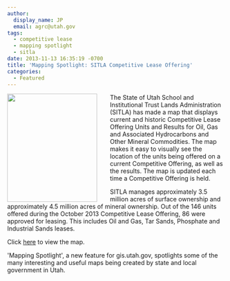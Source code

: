 ```yaml
---
author:
  display_name: JP
  email: agrc@utah.gov
tags:
  - competitive lease
  - mapping spotlight
  - sitla
date: 2013-11-13 16:35:19 -0700
title: 'Mapping Spotlight: SITLA Competitive Lease Offering'
categories:
  - Featured
---
```

<p><a href="{{ "/downloads/SITLALeases-246x300.png" | prepend: site.baseurl }}"><img src="{{ "/images/SITLALeases-246x300.png" | prepend: site.baseurl }}" style="margin-right:30px" width="208" height="250" align="left" /></a> The State of Utah School and Institutional Trust Lands Administration (SITLA) has made a map that displays current and historic Competitive Lease Offering Units and Results for Oil, Gas and Associated Hydrocarbons and Other Mineral Commodities. The map makes it easy to visually see the location of the units being offered on a current Competitive Offering, as well as the results.  The map is updated each time a Competitive Offering is held.</p>
<p>SITLA manages approximately 3.5 million acres of surface ownership and approximately 4.5 million acres of mineral ownership. Out of the 146 units offered during the October 2013 Competitive Lease Offering, 86 were approved for leasing.  This includes Oil and Gas, Tar Sands, Phosphate and Industrial Sands leases. </p>
<p>Click <a href="http://tlamap.trustlands.utah.gov/mineralofferingunits/">here</a> to view the map.</p>
<p>'Mapping Spotlight', a new feature for gis.utah.gov, spotlights some of the many interesting and useful maps being created by state and local government in Utah.</p>
